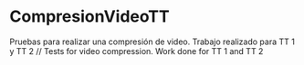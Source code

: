 # CompresionVideoTT
Pruebas para realizar una compresión de video. Trabajo realizado para TT 1 y TT 2 // Tests for video compression. Work done for TT 1 and TT 2
